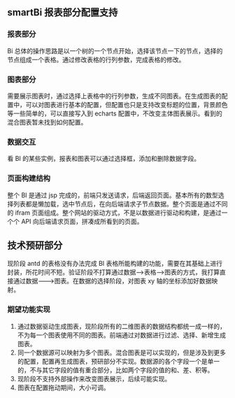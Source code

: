 ## smartBi 报表部分配置支持

### 报表部分

Bi 总体的操作思路是以一个树的一个节点开始，选择该节点一下的节点，选择的节点组成一个表格。通过修改表格的行列参数，完成表格的修改。

### 图表部分

需要展示图表时，通过选择上表格中的行列参数，生成不同图表。在生成图表的配置中，可以对图表进行基本的配置，但配置也只是支持改变标题的位置，背景颜色等一些简单的，可以直接写入到 echarts 配置中，不改变主体图表展示。看到的混合图表暂未找到如何配置。

### 数据交互

看 BI 的某些实例，报表和图表可以通过选择框，添加和删除数据字段。

### 页面构建结构

整个 BI 是通过 jsp 完成的，前端只发送请求，后端返回页面。基本所有的数型选择列表都是懒加载，选中节点后，在向后端请求子节点数据。整个页面是通过不同的 ifram 页面组成。整个网站的驱动方式，不是以数据进行驱动和构建，是通过一个个 API 向后端请求页面，拼凑成所看到的页面。

## 技术预研部分

现阶段 antd 的表格没有办法完成 BI 表格所能构建的功能，需要在其基础上进行封装，所花时间不短。验证阶段不打算通过数据-->表格-->图表的方式，我打算直接通过数据--->图表。在数据的选择阶段，对图表 xy 轴的坐标添加好数据映射。

### 期望功能实现

1. 通过数据驱动生成图表，现阶段所有的二维图表的数据结构都统一成一样的，不为每一个图表使用不同的图表。前端通过对数据进行过滤、选择、新增生成图表。
2. 同一个数据源可以映射为多个图表。混合图表是可以实现的，但是涉及到更多的配置，配置再生成图表，预研部分不实现。数据源的各个字段一个是单一的，不与其它字段的值有重合部分，比如两个字段的值的和、差、积等。
3. 现阶段不支持外部操作来改变图表展示，后续可能实现。
4. 图表在配置拖动期间，大小可调。
